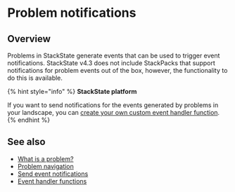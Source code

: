 # Problem notifications

## Overview

Problems in StackState generate events that can be used to trigger event notifications. StackState v4.3 does not include StackPacks that support notifications for problem events out of the box, however, the functionality to do this is available.

{% hint style="info" %}
**StackState platform**

If you want to send notifications for the events generated by problems in your landscape, you can [create your own custom event handler function](../../develop/developer-guides/custom-functions/event-handler-functions.md).
{% endhint %}

## See also

* [What is a problem?](problems.md)
* [Problem navigation](problem_investigation.md)
* [Send event notifications](../metrics-and-events/send-event-notifications.md)
* [Event handler functions](../../develop/developer-guides/custom-functions/event-handler-functions.md "StackState platform only")
